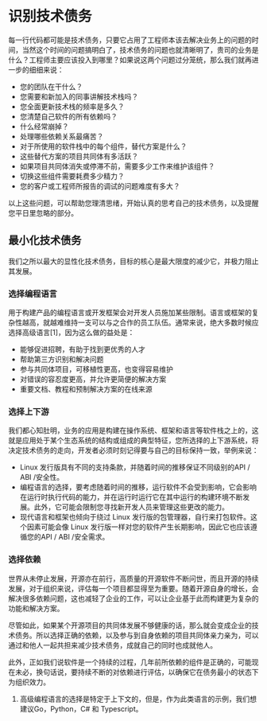 # 识别技术债务

每一行代码都可能是技术债务，只要它占用了工程师本该去解决业务上的问题的时间，当然这个时间的问题搞明白了，技术债务的问题也就清晰明了，贵司的业务是什么？工程师主要应该投入到哪里？如果说这两个问题过分笼统，那么我们就再进一步的细细来说：

* 您的团队在干什么？
* 您需要和新加入的同事讲解技术栈吗？
* 您全面更新技术栈的频率是多久？
* 您清楚自己软件的所有依赖吗？
* 什么经常崩掉？
* 处理哪些依赖关系最痛苦？
* 对于所使用的软件栈中的每个组件，替代方案是什么？
* 这些替代方案的项目共同体有多活跃？
* 如果项目共同体消失或停滞不前，需要多少工作来维护该组件？
* 切换这些组件需要耗费多少精力？
* 您的客户或工程师所报告的调试的问题难度有多大？

以上这些问题，可以帮助您理清思绪，开始认真的思考自己的技术债务，以及提醒您平日里忽略的部分。

## 最小化技术债务

我们之所以最大的显性化技术债务，目标的核心是最大限度的减少它，并极力阻止其发展。

### 选择编程语言

用于构建产品的编程语言或开发框架会对开发人员施加某些限制。语言或框架的复杂性越高，就越难维持一支可以与之合作的员工队伍。通常来说，绝大多数时候应选择高级语言[1]，因为这么做的益处是：

* 能够促进招聘，有助于找到更优秀的人才
* 帮助第三方识别和解决问题
* 参与共同体项目，可移植性更高，也变得容易维护
* 对错误的容忍度更高，并允许更简便的解决方案
* 重要文档、教程和预制解决方案的在线来源

### 选择上下游

我们都心知肚明，业务的应用是构建在操作系统、框架和语言等软件栈之上的，这就是应用处于某个生态系统的结构或组成的典型特征，您所选择的上下游系统，将决定技术债务的走向，开发者必须时刻记得要与自己的目标保持一致，举例来说：

* Linux 发行版具有不同的支持条款，并随着时间的推移保证不同级别的API / ABI /安全性。
* 编程语言的选择，要考虑随着时间的推移，运行软件不会受到影响，它会影响在运行时执行代码的能力，并在运行时运行它在其中运行的构建环境不断发展。此外，它可能会限制您寻找新开发人员来管理这些更改的能力。
* 现代语言和框架也倾向于绕过 Linux 发行版的包管理器，自行来打包软件。这个因素可能会像 Linux 发行版一样对您的软件产生长期影响，因此它也应该遵循您的API / ABI /安全需求。

### 选择依赖

世界从未停止发展，开源亦在前行，高质量的开源软件不断问世，而且开源的持续发展，对于组织来说，评估每一个项目都显得至为重要。随着开源自身的增长，会解决很多依赖问题，这也减轻了企业的工作，可以让企业基于此而构建更为复杂的功能和解决方案。

尽管如此，如果某个开源项目的共同体发展不够健康的话，那么就会变成企业的技术债务。所以选择正确的依赖，以及参与到自身依赖的项目共同体亲力亲为，可以通过和他人一起共担来减少技术债务，成就自己的同时也成就他人。

此外，正如我们说软件是一个持续的过程，几年前所依赖的组件是正确的，可能现在未必，换句话说，要持续不断的对依赖进行评估，以确保它在债务最小的状态下为组织效力。

1. 高级编程语言的选择是特定于上下文的，但是，作为此类语言的示例，我们想建议Go，Python，C# 和 Typescript。